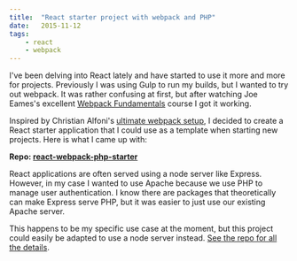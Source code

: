 ```yaml
---
title:  "React starter project with webpack and PHP"
date:   2015-11-12
tags:
    - react
    - webpack
---
```


I've been delving into React lately and have started to use it more and more for projects. Previously I was using Gulp to run my builds, but I wanted to try out webpack. It was rather confusing at first, but after watching Joe Eames's excellent <a href="https://app.pluralsight.com/library/courses/webpack-fundamentals/table-of-contents" target="_blank">Webpack Fundamentals</a> course I got it working.

Inspired by Christian Alfoni's <a href="http://www.christianalfoni.com/articles/2015_04_19_The-ultimate-webpack-setup" target="_blank">ultimate webpack setup</a>, I decided to create a React starter application that I could use as a template when starting new projects. Here is what I came up with:

<strong>Repo: <a href="https://github.com/brawlins/react-webpack-php-starter" target="_blank">react-webpack-php-starter</a></strong>

React applications are often served using a node server like Express. However, in my case I wanted to use Apache because we use PHP to manage user authentication. I know there are packages that theoretically can make Express serve PHP, but it was easier to just use our existing Apache server.

This happens to be my specific use case at the moment, but this project could easily be adapted to use a node server instead. <a href="https://github.com/brawlins/react-webpack-php-starter" target="_blank">See the repo for all the details</a>.